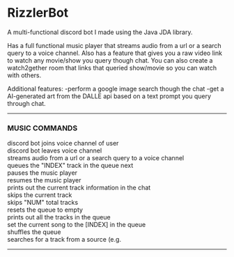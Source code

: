 <h1>RizzlerBot</h1>

A multi-functional discord bot I made using the Java JDA library.

Has a full functional music player that streams audio from a url or a search query to a voice channel. Also has a feature that gives you a raw video link to watch any movie/show you query though chat. You can also create a watch2gether room that links that queried show/movie so you can watch with others. 

Additional features:
-perform a google image search though the chat
-get a AI-generated art from the DALLE api based on a text prompt you query through chat.

<hr>
<h3>MUSIC COMMANDS</h3>
<join ---> discord bot joins voice channel of user<br>
<leave --> discord bot leaves voice channel <br>
<play [URL OR SEARCH QUERY] --> streams audio from a url or a search query to a voice channel<br>
<playnext [INDEX] --> queues the "INDEX" track in the queue next<br>
<pause --> pauses the music player<br>
<resume --> resumes the music player<br>
<currenttrack --> prints out the current track information in the chat<br>
<skip --> skips the current track<br>
<skip [NUM] --> skips "NUM" total tracks<br>
<reset --> resets the queue to empty<br>
<viewtracks --> prints out all the tracks in the queue<br>
<playinqueue [INDEX] --> set the current song to the [INDEX] in the queue<br>
<shuffle --> shuffles the queue<br>
<playfromsource [SOURCE NAME, SEARCH QUERY] --> searches for a track from a source (e.g. <playfromsource soundcloud "song")<br>
<hr> 
 

                                                                                                         


